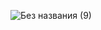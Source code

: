 ![Без названия (9)](https://github.com/user-attachments/assets/7d3697aa-030d-4abf-91c7-bacda196cd23)
